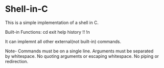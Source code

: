 # Shell-in-C
This is a simple implementation of a shell in C. 

Built-in Functions:
cd
exit
help
history
!!
!n

It can implemnt all other external(not built-in) commands.

Note-
Commands must be on a single line.
Arguments must be separated by whitespace.
No quoting arguments or escaping whitespace.
No piping or redirection.

